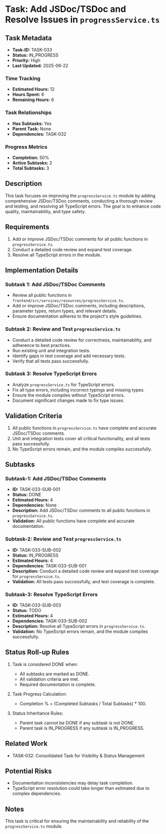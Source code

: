 # Task: Add JSDoc/TSDoc and Resolve Issues in `progressService.ts`

## Task Metadata

- **Task-ID:** TASK-033
- **Status:** IN_PROGRESS
- **Priority:** High
- **Last Updated:** 2025-06-22

### Time Tracking

- **Estimated Hours:** 12
- **Hours Spent:** 6
- **Remaining Hours:** 6

### Task Relationships

- **Has Subtasks:** Yes
- **Parent Task:** None
- **Dependencies:** TASK-032

### Progress Metrics

- **Completion:** 50%
- **Active Subtasks:** 2
- **Total Subtasks:** 3

## Description

This task focuses on improving the `progressService.ts` module by adding comprehensive JSDoc/TSDoc comments, conducting a thorough review and testing, and resolving all TypeScript errors. The goal is to enhance code quality, maintainability, and type safety.

## Requirements

1. Add or improve JSDoc/TSDoc comments for all public functions in `progressService.ts`.
2. Conduct a detailed code review and expand test coverage.
3. Resolve all TypeScript errors in the module.

## Implementation Details

### Subtask 1: Add JSDoc/TSDoc Comments

- Review all public functions in `frontend/src/services/resources/progressService.ts`.
- Add or improve JSDoc/TSDoc comments, including descriptions, parameter types, return types, and relevant details.
- Ensure documentation adheres to the project's style guidelines.

### Subtask 2: Review and Test `progressService.ts`

- Conduct a detailed code review for correctness, maintainability, and adherence to best practices.
- Run existing unit and integration tests.
- Identify gaps in test coverage and add necessary tests.
- Verify that all tests pass successfully.

### Subtask 3: Resolve TypeScript Errors

- Analyze `progressService.ts` for TypeScript errors.
- Fix all type errors, including incorrect typings and missing types.
- Ensure the module compiles without TypeScript errors.
- Document significant changes made to fix type issues.

## Validation Criteria

1. All public functions in `progressService.ts` have complete and accurate JSDoc/TSDoc comments.
2. Unit and integration tests cover all critical functionality, and all tests pass successfully.
3. No TypeScript errors remain, and the module compiles successfully.

## Subtasks

### Subtask-1: Add JSDoc/TSDoc Comments

- **ID:** TASK-033-SUB-001
- **Status:** DONE
- **Estimated Hours:** 4
- **Dependencies:** None
- **Description:** Add JSDoc/TSDoc comments to all public functions in `progressService.ts`.
- **Validation:** All public functions have complete and accurate documentation.

### Subtask-2: Review and Test `progressService.ts`

- **ID:** TASK-033-SUB-002
- **Status:** IN_PROGRESS
- **Estimated Hours:** 4
- **Dependencies:** TASK-033-SUB-001
- **Description:** Conduct a detailed code review and expand test coverage for `progressService.ts`.
- **Validation:** All tests pass successfully, and test coverage is complete.

### Subtask-3: Resolve TypeScript Errors

- **ID:** TASK-033-SUB-003
- **Status:** TODO
- **Estimated Hours:** 4
- **Dependencies:** TASK-033-SUB-002
- **Description:** Resolve all TypeScript errors in `progressService.ts`.
- **Validation:** No TypeScript errors remain, and the module compiles successfully.

## Status Roll-up Rules

1. Task is considered DONE when:
   - All subtasks are marked as DONE.
   - All validation criteria are met.
   - Required documentation is complete.

2. Task Progress Calculation:
   - Completion % = (Completed Subtasks / Total Subtasks) * 100.

3. Status Inheritance Rules:
   - Parent task cannot be DONE if any subtask is not DONE.
   - Parent task is IN_PROGRESS if any subtask is IN_PROGRESS.

## Related Work

- TASK-032: Consolidated Task for Visibility & Status Management

## Potential Risks

- Documentation inconsistencies may delay task completion.
- TypeScript error resolution could take longer than estimated due to complex dependencies.

## Notes

This task is critical for ensuring the maintainability and reliability of the `progressService.ts` module.

